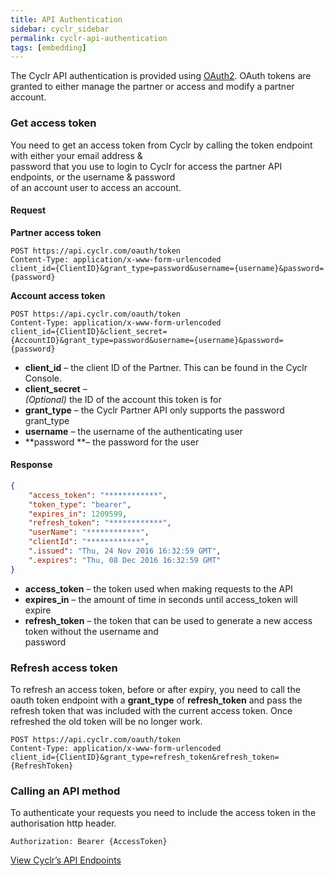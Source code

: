 ```yaml
---
title: API Authentication
sidebar: cyclr_sidebar
permalink: cyclr-api-authentication
tags: [embedding]
---
```


The Cyclr API authentication is provided using [OAuth2](https://oauth.net/2/). OAuth tokens are granted to either manage the partner or access and modify a partner account.

### Get access token

You need to get an access token from Cyclr by calling the token endpoint with either your email address &  
password that you use to login to Cyclr for access the partner API endpoints, or the username & password  
of an account user to access an account.

#### Request

**Partner access token**

```http
POST https://api.cyclr.com/oauth/token
Content-Type: application/x-www-form-urlencoded
client_id={ClientID}&grant_type=password&username={username}&password={password}
```

**Account access token**

```http
POST https://api.cyclr.com/oauth/token
Content-Type: application/x-www-form-urlencoded
client_id={ClientID}&client_secret={AccountID}&grant_type=password&username={username}&password={password}
```

*   **client_id** – the client ID of the Partner. This can be found in the Cyclr Console.
*   **client_secret** –  
    _(Optional)_ the ID of the account this token is for
*   **grant_type** – the Cyclr Partner API only supports the password grant\_type
*   **username** – the username of the authenticating user
*   **password **– the password for the user

#### Response

```json
{
    "access_token": "************",
    "token_type": "bearer",
    "expires_in": 1209599,
    "refresh_token": "************",
    "userName": "************",
    "clientId": "************",
    ".issued": "Thu, 24 Nov 2016 16:32:59 GMT",
    ".expires": "Thu, 08 Dec 2016 16:32:59 GMT"
}
```

*   **access_token** – the token used when making requests to the API
*   **expires_in** – the amount of time in seconds until access_token will expire
*   **refresh_token** – the token that can be used to generate a new access token without the username and  
    password

### Refresh access token

To refresh an access token, before or after expiry, you need to call the oauth token endpoint with a **grant_type** of **refresh_token** and pass the refresh token that was included with the current access token. Once refreshed the old token will be no longer work.

```http
POST https://api.cyclr.com/oauth/token
Content-Type: application/x-www-form-urlencoded
client_id={ClientID}&grant_type=refresh_token&refresh_token={RefreshToken}
```

### Calling an API method

To authenticate your requests you need to include the access token in the authorisation http header.

```http
Authorization: Bearer {AccessToken}
```

[View Cyclr’s API Endpoints](./api-endpoints)
